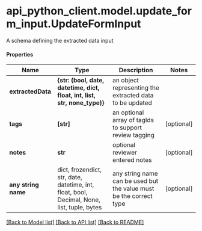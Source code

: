 # api_python_client.model.update_form_input.UpdateFormInput

A schema defining the extracted data input

#### Properties
Name | Type | Description | Notes
------------ | ------------- | ------------- | -------------
**extractedData** | **{str: (bool, date, datetime, dict, float, int, list, str, none_type)}** | an object representing the extracted data to be updated | 
**tags** | **[str]** | an optional array of tagIds to support review tagging | [optional] 
**notes** | **str** | optional reviewer entered notes | [optional] 
**any string name** | dict, frozendict, str, date, datetime, int, float, bool, Decimal, None, list, tuple, bytes | any string name can be used but the value must be the correct type | [optional]

[[Back to Model list]](../../README.md#documentation-for-models) [[Back to API list]](../../README.md#documentation-for-api-endpoints) [[Back to README]](../../README.md)

